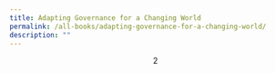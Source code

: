 ```yaml
---
title: Adapting Governance for a Changing World
permalink: /all-books/adapting-governance-for-a-changing-world/
description: ""
---
```

<style>

	
.grid-container {
	display: grid;
	grid-template-columns: 50% 50%;
	
	}
	


</style>


<div class="grid-container">
	<div class="grid-child"><img src=""></div>
	<div class="grid-child">2</div>




</div>